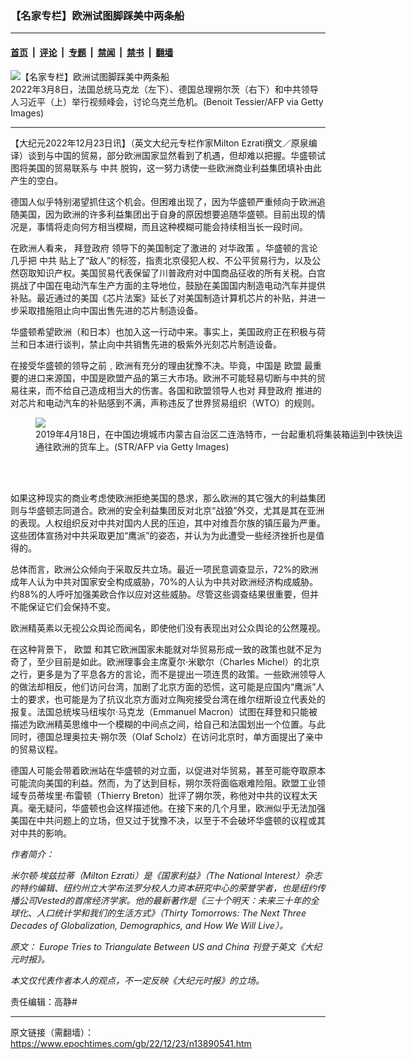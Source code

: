 ### 【名家专栏】欧洲试图脚踩美中两条船

---

#### [首页](../../../..?n13890541) &nbsp;|&nbsp; [评论](../../../../../epoch-comment?n13890541) &nbsp;|&nbsp; [专题](../../../../../epoch-special?n13890541) &nbsp;|&nbsp; [禁闻](../../../../../epoch-news?n13890541) &nbsp;|&nbsp; [禁书](../../../../../books?n13890541) &nbsp;|&nbsp; [翻墙](https://github.com/gfw-breaker/nogfw/blob/master/README.md?n13890541)


<div><img alt="【名家专栏】欧洲试图脚踩美中两条船" class="attachment-djy_600_400 size-djy_600_400 wp-post-image" src="https://i.epochtimes.com/assets/uploads/2022/12/id13890546-GettyImages-1239021107-1200x800-600x400.jpg"/>
<div class="caption">
 2022年3月8日，法国总统马克龙（左下）、德国总理朔尔茨（右下）和中共领导人习近平（上）举行视频峰会，讨论乌克兰危机。(Benoit Tessier/AFP via Getty Images)
</div></div><hr/><div class="post_content" id="artbody" itemprop="articleBody">
 <!-- article content begin -->
 <p>
  【大纪元2022年12月23日讯】（英文大纪元专栏作家Milton Ezrati撰文／原泉编译）谈到与中国的贸易，部分欧洲国家显然看到了机遇，但却难以把握。华盛顿试图将美国的贸易联系与
  <ok href="https://www.epochtimes.com/gb/tag/%E4%B8%AD%E5%85%B1.html">
   中共
  </ok>
  脱钩，这一努力诱使一些欧洲商业利益集团填补由此产生的空白。
 </p>
 <p>
  德国人似乎特别渴望抓住这个机会。但困难出现了，因为华盛顿严重倾向于欧洲追随美国，因为欧洲的许多利益集团出于自身的原因想要追随华盛顿。目前出现的情况是，事情将走向何方相当模糊，而且这种模糊可能会持续相当长一段时间。
 </p>
 <p>
  在欧洲人看来，
  <ok href="https://www.epochtimes.com/gb/tag/%E6%8B%9C%E7%99%BB%E6%94%BF%E5%BA%9C.html">
   拜登政府
  </ok>
  领导下的美国制定了激进的
  <ok href="https://www.epochtimes.com/gb/tag/%E5%AF%B9%E5%8D%8E%E6%94%BF%E7%AD%96.html">
   对华政策
  </ok>
  。华盛顿的言论几乎把
  <ok href="https://www.epochtimes.com/gb/tag/%E4%B8%AD%E5%85%B1.html">
   中共
  </ok>
  贴上了“敌人”的标签，指责北京侵犯人权、不公平贸易行为，以及公然窃取知识产权。美国贸易代表保留了川普政府对中国商品征收的所有关税。白宫挑战了中国在电动汽车生产方面的主导地位，鼓励在美国国内制造电动汽车并提供补贴。最近通过的美国《芯片法案》延长了对美国制造计算机芯片的补贴，并进一步采取措施阻止向中国出售先进的芯片制造设备。
 </p>
 <p>
  华盛顿希望欧洲（和日本）也加入这一行动中来。事实上，美国政府正在积极与荷兰和日本进行谈判，禁止向中共销售先进的极紫外光刻芯片制造设备。
 </p>
 <p>
  在接受华盛顿的领导之前﹐欧洲有充分的理由犹豫不决。毕竟，中国是
  <ok href="https://www.epochtimes.com/gb/tag/%E6%AC%A7%E7%9B%9F.html">
   欧盟
  </ok>
  最重要的进口来源国，中国是欧盟产品的第三大市场。欧洲不可能轻易切断与中共的贸易往来，而不给自己造成相当大的伤害。各国和欧盟领导人也对
  <ok href="https://www.epochtimes.com/gb/tag/%E6%8B%9C%E7%99%BB%E6%94%BF%E5%BA%9C.html">
   拜登政府
  </ok>
  推进的对芯片和电动汽车的补贴感到不满，声称违反了世界贸易组织（WTO）的规则。
 </p>
 <figure class="wp-caption aligncenter" style="width: 600px">
  <ok href=" https://img.theepochtimes.com/assets/uploads/2021/04/26/GettyImages-1138033756-1200x801.jpg" rel="noreferrer noopener" target="_blank">
   <img class="" src="https://img.theepochtimes.com/assets/uploads/2021/04/26/GettyImages-1138033756-1200x801.jpg"/>
  </ok>
  <br/><figcaption class="wp-caption-text">
   2019年4月18日，在中国边境城市内蒙古自治区二连浩特市，一台起重机将集装箱运到中铁快运通往欧洲的货车上。(STR/AFP via Getty Images)
  </figcaption><br/>
 </figure><br/>
 <p>
  如果这种现实的商业考虑使欧洲拒绝美国的恳求，那么欧洲的其它强大的利益集团则与华盛顿志同道合。欧洲的安全利益集团反对北京“战狼”外交，尤其是其在亚洲的表现。人权组织反对中共对国内人民的压迫，其中对维吾尔族的镇压最为严重。这些团体宣扬对中共采取更加“鹰派”的姿态，并认为为此遭受一些经济挫折也是值得的。
 </p>
 <p>
  总体而言，欧洲公众倾向于采取反共立场。最近一项民意调查显示，72%的欧洲成年人认为中共对国家安全构成威胁，70%的人认为中共对欧洲经济构成威胁。约88%的人呼吁加强美欧合作以应对这些威胁。尽管这些调查结果很重要，但并不能保证它们会保持不变。
 </p>
 <p>
  欧洲精英素以无视公众舆论而闻名，即使他们没有表现出对公众舆论的公然蔑视。
 </p>
 <p>
  在这种背景下，
  <ok href="https://www.epochtimes.com/gb/tag/%E6%AC%A7%E7%9B%9F.html">
   欧盟
  </ok>
  和其它欧洲国家未能就对华贸易形成一致的政策也就不足为奇了，至少目前是如此。欧洲理事会主席夏尔‧米歇尔（Charles Michel）的北京之行，更多是为了平息各方的言论，而不是提出一项连贯的政策。一些欧洲领导人的做法却相反，他们访问台湾，加剧了北京方面的恐慌，这可能是应国内“鹰派”人士的要求，也可能是为了抗议北京方面对立陶宛接受台湾在维尔纽斯设立代表处的报复。法国总统埃马纽埃尔‧马克龙（Emmanuel Macron）试图在拜登和只能被描述为欧洲精英思维中一个模糊的中间点之间，给自己和法国划出一个位置。与此同时，德国总理奥拉夫‧朔尔茨（Olaf Scholz）在访问北京时，单方面提出了亲中的贸易议程。
 </p>
 <p>
  德国人可能会带着欧洲站在华盛顿的对立面，以促进对华贸易，甚至可能夺取原本可能流向美国的利益。然而，为了达到目标，朔尔茨将面临艰难险阻。欧盟工业领域专员蒂埃里‧布雷顿（Thierry Breton）批评了朔尔茨，称他对中共的议程太天真。毫无疑问，华盛顿也会这样描述他。在接下来的几个月里，欧洲似乎无法加强美国在中共问题上的立场，但又过于犹豫不决，以至于不会破坏华盛顿的议程或其对中共的影响。
 </p>
 <p>
  <em>
   作者简介：
  </em>
 </p>
 <p>
  <em>
   米尔顿‧埃兹拉蒂（Milton Ezrati）是《国家利益》（The National Interest）杂志的特约编辑、纽约州立大学布法罗分校人力资本研究中心的荣誉学者，也是纽约传播公司Vested的首席经济学家。他的最新著作是《三十个明天：未来三十年的全球化、人口统计学和我们的生活方式》（Thirty Tomorrows: The Next Three Decades of Globalization, Demographics, and How We Will Live）。
  </em>
 </p>
 <p>
  <em>
   原文：
   <ok href="https://www.theepochtimes.com/europe-tries-to-triangulate-between-us-and-china_4918018.html" rel="noopener noreferrer" target="_blank">
    Europe Tries to Triangulate Between US and China
   </ok>
   刊登于英文《大纪元时报》。
  </em>
 </p>
 <p>
  <em>
   本文仅代表作者本人的观点，不一定反映《大纪元时报》的立场。
  </em>
 </p>
 <p>
  责任编辑：高静#
 </p>
 <!-- article content end -->
 <div id="below_article_ad">
 </div>
</div>


---

原文链接（需翻墙）：https://www.epochtimes.com/gb/22/12/23/n13890541.htm